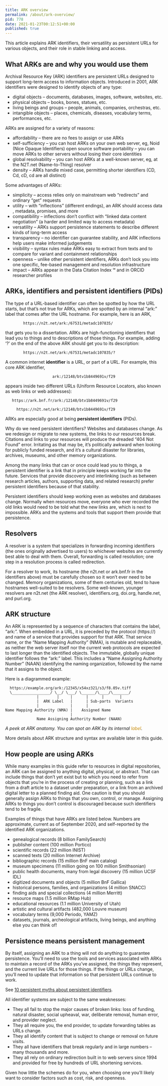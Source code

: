 ```yaml
---
title: ARK overview
permalink: /about/ark-overview/
pid: 778
date: 2021-01-23T00:12:51+00:00
published: true
---
```


This article explains ARK identifiers, their versatility as persistent URLs
for various objects, and their role in stable linking and access.

<!--more-->

## What ARKs are and why you would use them

Archival Resource Key (ARK) identifiers are persistent URLs designed to
support long-term access to information objects. Introduced in 2001, ARK
identifiers were designed to identify objects of any type:

-   digital objects – documents, databases, images, software, websites, etc.
-   physical objects – books, bones, statues, etc.
-   living beings and groups – people, animals, companies, orchestras, etc.
-   intangible objects – places, chemicals, diseases, vocabulary terms,
    performances, etc.

ARKs are assigned for a variety of reasons:

-   affordability – there are no fees to assign or use ARKs
-   self-sufficiency – you can host ARKs on your own web server, eg, Noid
    (Nice Opaque Identifiers) open source software portability – you can move
    ARKs to other servers without losing their core identities
-   global resolvability – you can host ARKs at a well-known server, eg, at
    the N2T.net (Name-to-Thing) resolver
-   density – ARKs handle mixed case, permitting shorter identifiers (CD, Cd,
    cD, cd are all distinct)

Some advantages of ARKs:

-   simplicity – access relies only on mainstream web “redirects” and ordinary
    “get” requests
-   utility – with “inflections” (different endings), an ARK should access
    data , metadata, promises, and more
-   compatibility – inflections don’t conflict with “linked data content
    negotiation” (a harder and limited way to access metadata)
-   versatility – ARKs support persistence statements to describe different
    kinds of long-term access
-   transparency – no identifier can guarantee stability, and ARK inflections
    help users make informed judgements
-   visibility – syntax rules make ARKs easy to extract from texts and to
    compare for variant and containment relationships
-   openness – unlike other persistent identifiers, ARKs don’t lock you into
    one specific, fee-based management and resolution infrastructure
-   impact – ARKs appear in the Data Citation Index ℠ and in ORCID researcher
    profiles

## ARKs, identifiers and persistent identifiers (PIDs)

The type of a URL-based identifier can often be spotted by how the URL starts,
but that’s not true for ARKs, which are spotted by an internal “ark:” label
that comes after the URL hostname. For example, here is an ARK,

            https://n2t.net/ark:/67531/metadc107835/

that gets you to a dissertation. ARKs are high-functioning identifiers that
lead you to things and to descriptions of those things. For example, adding
‘?’ on the end of the above ARK should get you to its description:

            https://n2t.net/ark:/67531/metadc107835/?

A common internet **identifier** is a URL, or part of a URL. For example, this
core ARK identifier,

                         ark:/12148/btv1b8449691v/f29

appears inside two different URLs (Uniform Resource Locators, also known as
web links or web addresses):

       https://ark.bnf.fr/ark:/12148/btv1b8449691v/f29

         https://n2t.net/ark:/12148/btv1b8449691v/f29

ARKs are especially good at being **persistent identifiers** (PIDs).

Why do we need persistent identifiers? Websites and databases change. As we
redesign or migrate to new systems, the links to our resources break.
Citations and links to your resources will produce the dreaded “404 Not Found”
error. Irritating as that may be, it’s politically awkward when looking for
publicly funded research, and it’s a cultural disaster for libraries,
archives, museums, and other memory organizations.

Among the many links that can or once could lead you to things, a persistent
identifier is a link that in principle keeps working far into the future.
Services that provide discovery and interlinking (such as between research
articles, authors, supporting data, and related research) prefer persistent
identifiers because of that stability.

Persistent identifiers should keep working even as websites and databases
change. Normally when resources move, everyone who ever recorded the old links
would need to be told what the new links are, which is next to impossible.
ARKs and the systems and tools that support them provide that persistence.

## Resolvers

A resolver is a system that specializes in forwarding incoming identifiers
(the ones originally advertised to users) to whichever websites are currently
best able to deal with them. Overall, forwarding is called resolution; one
step in a resolution process is called redirection.

For a resolver to work, its hostname (the n2t.net or ark.bnf.fr in the
identifiers above) must be carefully chosen so it won’t ever need to be
changed. Memory organizations, some of them centuries old, tend to have
hostnames well-suited to be resolvers. Some well-known, younger resolvers are
n2t.net (the ARK resolver), identifiers.org, doi.org, handle.net, and
purl.org.

## ARK structure

An ARK is represented by a sequence of characters that contains the label,
“ark:”. When embedded in a URL, it is preceded by the protocol (https://) and
name of a service that provides support for that ARK. That service name, or
the “Name Mapping Authority” (NMA), is mutable and replaceable, as neither the
web server itself nor the current web protocols are expected to last longer
than the identified objects. The immutable, globally unique identifier follows
the “ark:” label. This includes a “Name Assigning Authority Number” (NAAN)
identifying the naming organization, followed by the name that it assigns to
the object.

Here is a diagrammed example:

      https://example.org/ark:/12345/x54xz321/s3/f8.05v.tiff
      \_________________/ \__/ \___/ \______/\____/\_______/
                  |        |     |      |      |       |
                  |  ARK Label   |      | Sub-parts  Variants
                  |              |      |
    Name Mapping Authority (NMA) |    Assigned Name
                                 |
                  Name Assigning Authority Number (NAAN)

*A peek at ARK anatomy. You can spot an ARK by its internal* *<span
class="has-inline-color" style="color:#c88c0a">label</span>.*

More details about ARK structure and syntax are available later in this guide.

## How people are using ARKs

While many examples in this guide refer to resources in digital repositories,
an ARK can be assigned to anything digital, physical, or abstract. That can
include things that don’t yet exist but to which you need to refer from
objects that you’re in the process of creating or planning, such as a link
from a draft article to a dataset under preparation, or a link from an
archived digital letter to a planned finding aid. One caution is that you
should generally assign ARKs to things that you own, control, or manage.
Assigning ARKs to things you don’t control is discouraged because such
identifiers tend to be fragile.

Examples of things that have ARKs are listed below. Numbers are approximate,
current as of September 2020, and self-reported by the identified ARK
organizations.

-   genealogical records (8 billion FamilySearch)
-   publisher content (100 million Portico)
-   scientific records (22 million INIST)
-   scanned texts (20 million Internet Archive)
-   bibliographic records (15 million BnF main catalog)
-   museum specimens (11 million going on 100 million Smithsonian)
-   public health documents, many from legal discovery (15 million UCSF IDL)
-   digitized documents and objects (5 million BnF Gallica)
-   historical persons, families, and organizations (4 million SNACC)
-   finding aids and special collections (4 million Merritt)
-   resource maps (1.5 million RMap Hub)
-   educational resources (1.1 million University of Utah)
-   artistic and cultural artifacts (482,000 Louvre museum)
-   vocabulary terms (9,000 Periodo, YAMZ)
-   datasets, journals, archeological artifacts, living beings, and anything
    else you can think of!

## Persistence means persistent management

By itself, assigning an ARK to a thing will not do anything to guarantee
persistence. You’ll need to use the tools and services associated with ARKs to
maintain a record of the ARKs you’ve assigned, the things they represent, and
the current live URLs for those things. If the things or URLs change, you’ll
need to update that information so that persistent URLs continue to work.

See [10 persistent myths about persistent identifiers].

All identifier systems are subject to the same weaknesses:

-   They all fail to stop the major causes of broken links: loss of funding,
    natural disaster, social upheaval, war, deliberate removal, human error,
    and provider neglect.
-   They all require you, the end provider, to update forwarding tables as
    URLs change.
-   They all identify content that is subject to change or removal on future
    visits.
-   They all have identifiers that break regularly and in large numbers – many
    thousands and more.
-   They all rely on ordinary redirection built in to web servers since 1994
    and provided for free by hundreds of URL shortening services.

Given how little the schemes do for you, when choosing one you’ll likely want
to consider factors such as cost, risk, and openness.

[10 persistent myths about persistent identifiers]: ../_posts/2021-01-19-ten-persistent-myths-about-persistent-identifiers.md
